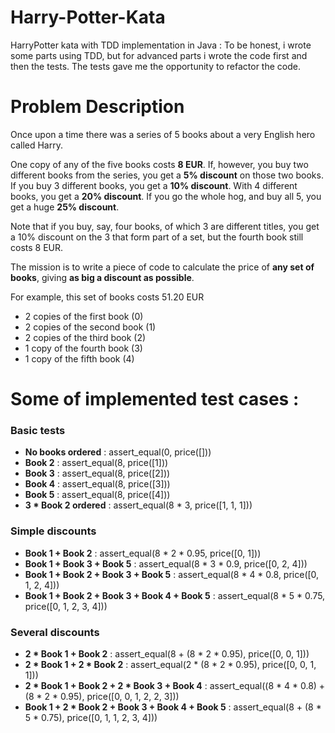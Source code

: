 # Harry-Potter-Kata
HarryPotter kata with TDD implementation in Java :
To be honest, i wrote some parts using TDD, but for advanced parts i wrote the code first and then the tests. The tests gave me the opportunity to refactor the code.

# Problem Description
Once upon a time there was a series of 5 books about a very English hero called Harry. 

One copy of any of the five books costs **8 EUR**. 
If, however, you buy two different books from the series, you get a **5% discount** on those two books. 
If you buy 3 different books, you get a **10% discount**. 
With 4 different books, you get a **20% discount**. 
If you go the whole hog, and buy all 5, you get a huge **25% discount**.

Note that if you buy, say, four books, of which 3 are different titles, you get a 10% discount on the 3 that form part of a set, but the fourth book still costs 8 EUR.
 
The mission is to write a piece of code to calculate the price of **any set of books**, giving **as big a discount as possible**.

For example, this set of books costs 51.20 EUR

- 2 copies of the first book (0)
- 2 copies of the second book (1)
- 2 copies of the third book (2)
- 1 copy of the fourth book (3)
- 1 copy of the fifth book (4)

# Some of implemented test cases :

### Basic tests
  - **No books ordered** : assert_equal(0, price([]))
  - **Book 2** : assert_equal(8, price([1]))
  - **Book 3** : assert_equal(8, price([2]))
  - **Book 4** : assert_equal(8, price([3]))
  - **Book 5** : assert_equal(8, price([4]))
  - **3 * Book 2 ordered** : assert_equal(8 * 3, price([1, 1, 1])) 


### Simple discounts
  - **Book 1 + Book 2** : assert_equal(8 * 2 * 0.95, price([0, 1]))
  - **Book 1 + Book 3 + Book 5** : assert_equal(8 * 3 * 0.9, price([0, 2, 4]))
  - **Book 1 + Book 2 + Book 3 + Book 5** : assert_equal(8 * 4 * 0.8, price([0, 1, 2, 4])) 
  - **Book 1 + Book 2 + Book 3 + Book 4 + Book 5** : assert_equal(8 * 5 * 0.75, price([0, 1, 2, 3, 4])) 


### Several discounts
  - **2 * Book 1 + Book 2** : assert_equal(8 + (8 * 2 * 0.95), price([0, 0, 1])) 
  - **2 * Book 1 + 2 * Book 2** : assert_equal(2 * (8 * 2 * 0.95), price([0, 0, 1, 1])) 
  - **2 * Book 1 + Book 2 +  2 * Book 3 + Book 4** : assert_equal((8 * 4 * 0.8) + (8 * 2 * 0.95), price([0, 0, 1, 2, 2, 3])) 
  - **Book 1 + 2 * Book 2 +  Book 3 + Book 4 +  Book 5** : assert_equal(8 + (8 * 5 * 0.75), price([0, 1, 1, 2, 3, 4]))


